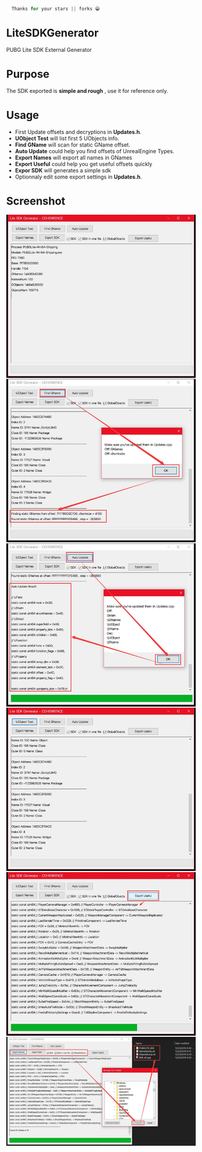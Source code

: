 ```cpp
  Thanks for your stars || forks 😀
```
# LiteSDKGenerator
PUBG Lite SDK External Generator
# Purpose
The SDK exported is **simple and rough** , use it for reference only.

# Usage

- First Update offsets and decryptions in **Updates.h**.
- **UObject Test** will list first 5 UObjects info.
- **Find GName** will scan for static GName offset.
- **Auto Update** could help you find offsets of UnrealEngine Types.
- **Export Names** will export all names in GNames
- **Export Useful** could help you get useful offsets quickly
- **Expor SDK** will generates a simple sdk
- Optionnaly edit some export settings in **Updates.h**.

# Screenshot
![6}I{ST3VW1_U4W{4Q{QGJJL.png](./images/MainForm.jpg?raw=true)![6}I{ST3VW1_U4W{4Q{QGJJL.png](./images/FindGNames.jpg?raw=true)![6}I{ST3VW1_U4W{4Q{QGJJL.png](./images/AutoUpdate.jpg?raw=true)![6}I{ST3VW1_U4W{4Q{QGJJL.png](./images/UObjectTest.jpg?raw=true)![6}I{ST3VW1_U4W{4Q{QGJJL.png](./images/ExportUseful.jpg?raw=true)![6}I{ST3VW1_U4W{4Q{QGJJL.png](./images/DumpSDK.jpg?raw=true)